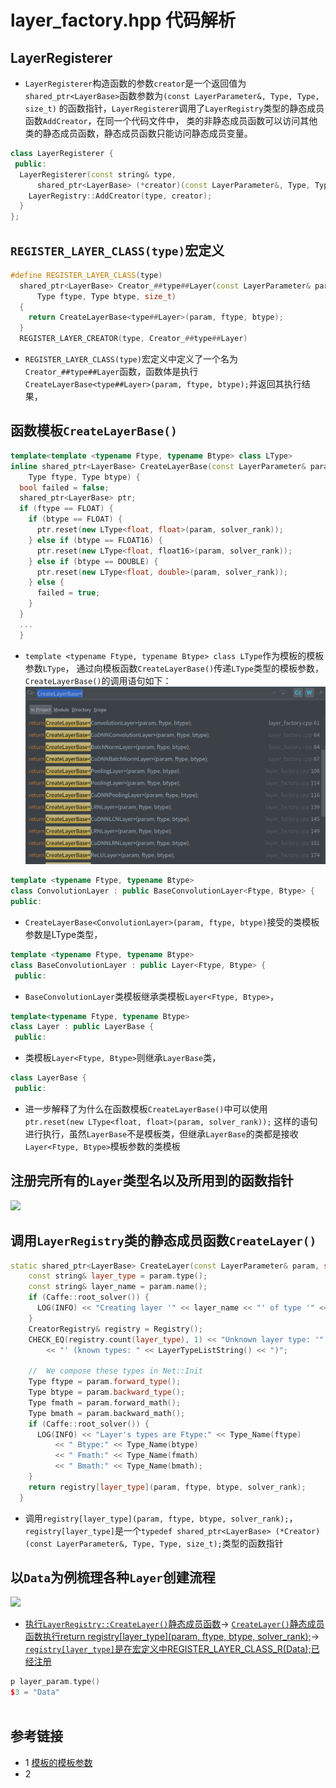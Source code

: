 # layer_factory.hpp 代码解析
##  LayerRegisterer
* `LayerRegisterer`构造函数的参数`creator`是一个返回值为`shared_ptr<LayerBase>`函数参数为`(const LayerParameter&, Type, Type, size_t)`
的函数指针，`LayerRegisterer`调用了`LayerRegistry`类型的静态成员函数`AddCreator`，在同一个代码文件中，
类的非静态成员函数可以访问其他类的静态成员函数，静态成员函数只能访问静态成员变量。
```c++
class LayerRegisterer {
 public:
  LayerRegisterer(const string& type,
      shared_ptr<LayerBase> (*creator)(const LayerParameter&, Type, Type, size_t)) {
    LayerRegistry::AddCreator(type, creator);
  }
};
```
## `REGISTER_LAYER_CLASS(type)`宏定义
```c++
#define REGISTER_LAYER_CLASS(type)                                             \
  shared_ptr<LayerBase> Creator_##type##Layer(const LayerParameter& param,     \
      Type ftype, Type btype, size_t)                                          \
  {                                                                            \
    return CreateLayerBase<type##Layer>(param, ftype, btype);                  \
  }                                                                            \
  REGISTER_LAYER_CREATOR(type, Creator_##type##Layer)
```
* `REGISTER_LAYER_CLASS(type)`宏定义中定义了一个名为`Creator_##type##Layer`函数，函数体是执行
  `CreateLayerBase<type##Layer>(param, ftype, btype);`并返回其执行结果，
  
## 函数模板`CreateLayerBase()`
```c++
template<template <typename Ftype, typename Btype> class LType>
inline shared_ptr<LayerBase> CreateLayerBase(const LayerParameter& param,
    Type ftype, Type btype) {
  bool failed = false;
  shared_ptr<LayerBase> ptr;
  if (ftype == FLOAT) {
    if (btype == FLOAT) {
      ptr.reset(new LType<float, float>(param, solver_rank));
    } else if (btype == FLOAT16) {
      ptr.reset(new LType<float, float16>(param, solver_rank));
    } else if (btype == DOUBLE) {
      ptr.reset(new LType<float, double>(param, solver_rank));
    } else {
      failed = true;
    }
  }
  ...
  }
```
* `template <typename Ftype, typename Btype> class LType`作为模板的模板参数`LType`，
  通过向模板函数`CreateLayerBase()`传递`LType`类型的模板参数，`CreateLayerBase()`的调用语句如下：
![](docs/CreateLayerBase.png)
```c++
template <typename Ftype, typename Btype>
class ConvolutionLayer : public BaseConvolutionLayer<Ftype, Btype> {
public:
```
* `CreateLayerBase<ConvolutionLayer>(param, ftype, btype)`接受的类模板参数是LType类型，
```c++
template <typename Ftype, typename Btype>
class BaseConvolutionLayer : public Layer<Ftype, Btype> {
 public:
```
* `BaseConvolutionLayer`类模板继承类模板`Layer<Ftype, Btype>`，
```c++
template<typename Ftype, typename Btype>
class Layer : public LayerBase {
 public:
```
* 类模板`Layer<Ftype, Btype>`则继承`LayerBase`类，
```c++
class LayerBase {
 public:
```
* 进一步解释了为什么在函数模板`CreateLayerBase()`中可以使用`ptr.reset(new LType<float, float>(param, solver_rank));`
这样的语句进行执行，虽然`LayerBase`不是模板类，但继承`LayerBase`的类都是接收`Layer<Ftype, Btype>`模板参数的类模板
  
## 注册完所有的`Layer`类型名以及所用到的函数指针
![](../../tools/docs/nvcaffe_solver_layer_init.png)
## 调用`LayerRegistry`类的静态成员函数`CreateLayer()`
```c++
static shared_ptr<LayerBase> CreateLayer(const LayerParameter& param, size_t solver_rank) {
    const string& layer_type = param.type();
    const string& layer_name = param.name();
    if (Caffe::root_solver()) {
      LOG(INFO) << "Creating layer '" << layer_name << "' of type '" << layer_type << "'";
    }
    CreatorRegistry& registry = Registry();
    CHECK_EQ(registry.count(layer_type), 1) << "Unknown layer type: '" << layer_type
        << "' (known types: " << LayerTypeListString() << ")";

    //  We compose these types in Net::Init
    Type ftype = param.forward_type();
    Type btype = param.backward_type();
    Type fmath = param.forward_math();
    Type bmath = param.backward_math();
    if (Caffe::root_solver()) {
      LOG(INFO) << "Layer's types are Ftype:" << Type_Name(ftype)
          << " Btype:" << Type_Name(btype)
          << " Fmath:" << Type_Name(fmath)
          << " Bmath:" << Type_Name(bmath);
    }
    return registry[layer_type](param, ftype, btype, solver_rank);
  }
```
* 调用`registry[layer_type](param, ftype, btype, solver_rank);`，
  `registry[layer_type]`是一个`typedef shared_ptr<LayerBase> (*Creator)(const LayerParameter&, Type, Type, size_t);`类型的函数指针
  
## 以`Data`为例梳理各种`Layer`创建流程
![](./docs/CreatorLayer.png)

* [执行`LayerRegistry::CreateLayer()`静态成员函数](../../src/caffe/net.cpp#L202)->
  [`CreateLayer()`静态成员函数执行return registry[layer_type](param, ftype, btype, solver_rank);](./layer_factory.hpp#L189)->
  [`registry[layer_type]`是在宏定义中REGISTER_LAYER_CLASS_R(Data);已经注册](layer_factory.hpp#L240)
  
```c++
p layer_param.type()
$3 = "Data"
        
```
## 参考链接
* 1 [模板的模板参数](https://www.jianshu.com/p/c94184e295d7)
* 2 []()